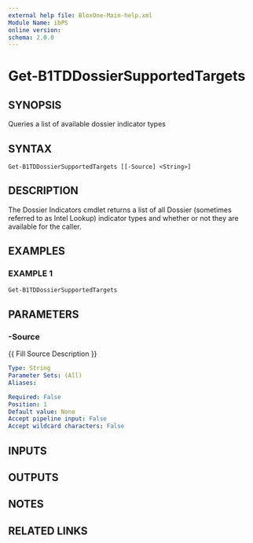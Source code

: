 ```yaml
---
external help file: BloxOne-Main-help.xml
Module Name: ibPS
online version:
schema: 2.0.0
---
```


# Get-B1TDDossierSupportedTargets

## SYNOPSIS
Queries a list of available dossier indicator types

## SYNTAX

```
Get-B1TDDossierSupportedTargets [[-Source] <String>]
```

## DESCRIPTION
The Dossier Indicators cmdlet returns a list of all Dossier (sometimes referred to as Intel Lookup) indicator types and whether or not they are available for the caller.

## EXAMPLES

### EXAMPLE 1
```powershell
Get-B1TDDossierSupportedTargets
```

## PARAMETERS

### -Source
{{ Fill Source Description }}

```yaml
Type: String
Parameter Sets: (All)
Aliases:

Required: False
Position: 1
Default value: None
Accept pipeline input: False
Accept wildcard characters: False
```

## INPUTS

## OUTPUTS

## NOTES

## RELATED LINKS

